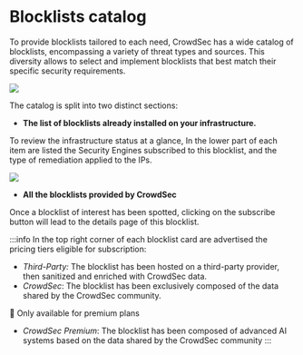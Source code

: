 #  Blocklists catalog

To provide blocklists tailored to each need, CrowdSec has a wide catalog of blocklists, encompassing a variety of threat types and sources. This diversity allows to select and implement blocklists that best match their specific security requirements.

![](/img/console/blocklists/catalog.png)

The catalog is split into two distinct sections:

*   **The list of blocklists already installed on your infrastructure.**

To review the infrastructure status at a glance, In the lower part of each item are listed the Security Engines subscribed to this blocklist, and the type of remediation applied to the IPs.

![](/img/console/blocklists/catalog_item_point_se_tag.png)

*   **All the blocklists provided by CrowdSec**

Once a blocklist of interest has been spotted, clicking on the subscribe button will lead to the details page of this blocklist.

:::info
 In the top right corner of each blocklist card are advertised the pricing tiers eligible for subscription:

*   _Third-Party:_ The blocklist has been hosted on a third-party provider, then sanitized and enriched with CrowdSec data.
*   _CrowdSec_: The blocklist has been exclusively composed of the data shared by the CrowdSec community.

🥇 Only available for premium plans
*   _CrowdSec Premium_: The blocklist has been composed of advanced AI systems based on the data shared by the CrowdSec community
 :::

<!-- *   _CrowdSec Super Premium: TO BE DEFINED_

💼 Only available on demand -->